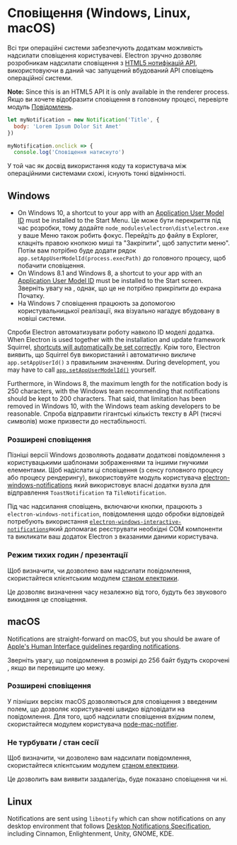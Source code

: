 # Сповіщення (Windows, Linux, macOS)

Всі три операційні системи забезпечують додаткам можливість надсилати сповіщення користувачеві. Electron зручно дозволяє розробникам надсилати сповіщення з [HTML5 нотифікацій API](https://notifications.spec.whatwg.org/), використовуючи в даний час запущений вбудований API сповіщень операційної системи.

**Note:** Since this is an HTML5 API it is only available in the renderer process. Якщо ви хочете відобразити сповіщення в головному процесі, перевірте модуль [Повідомлень](../api/notification.md).

```javascript
let myNotification = new Notification('Title', {
  body: 'Lorem Ipsum Dolor Sit Amet'
})

myNotification.onclick => {
  console.log('Сповіщення натиснуто')

```

У той час як досвід використання коду та користувача між операційними системами схожі, існують тонкі відмінності.

## Windows
* On Windows 10, a shortcut to your app with an [Application User Model ID][app-user-model-id] must be installed to the Start Menu. Це може бути перекриття під час розробки, тому додайте `node_modules\electron\dist\electron.exe` у ваше Меню також робить фокус. Перейдіть до файлу в Explorer, клацніть правою кнопкою миші та "Закріпити", щоб запустити меню". Потім вам потрібно буде додати рядок `app.setAppUserModelId(process.execPath)` до головного процесу, щоб побачити сповіщення.
* On Windows 8.1 and Windows 8, a shortcut to your app with an [Application User Model ID][app-user-model-id] must be installed to the Start screen. Зверніть увагу на , однак, що це не потрібно прикріпити до екрана Початку.
* На Windows 7 сповіщення працюють за допомогою користувальницької реалізації, яка візуально нагадує вбудовану в новіші системи.

Спроби Electron автоматизувати роботу навколо ID моделі додатка. When Electron is used together with the installation and update framework Squirrel, [shortcuts will automatically be set correctly][squirrel-events]. Крім того, Electron виявить, що Squirrel був використаний і автоматично викличе `app.setAppUserId()` з правильним значенням. During development, you may have to call [`app.setAppUserModelId()`][set-app-user-model-id] yourself.

Furthermore, in Windows 8, the maximum length for the notification body is 250 characters, with the Windows team recommending that notifications should be kept to 200 characters. That said, that limitation has been removed in Windows 10, with the Windows team asking developers to be reasonable. Спроба відправити гігантські кількість тексту в API (тисячі символів) може призвести до нестабільності.

### Розширені сповіщення

Пізніші версії Windows дозволяють додавати додаткові повідомлення з користувацькими шаблонами зображеннями та іншими гнучкими елементами. Щоб надіслати ці сповіщення (з сенсу головного процесу або процесу рендерингу), використовуйте модуль користувача [electron-windows-notifications](https://github.com/felixrieseberg/electron-windows-notifications) який використовує власні додатки вузла для відправлення `ToastNotification` та `TileNotification`.

Під час надсилання сповіщень, включаючи кнопки, працюють з `electron-windows-notification`, повідомлення щодо обробки відповідей потребують використання [`electron-windows-interactive-notifications`](https://github.com/felixrieseberg/electron-windows-interactive-notifications)який допомагає реєструвати необхідні COM компоненти та викликати ваш додаток Electron з вказаними даними користувача.

### Режим тихих годин / презентації

Щоб визначити, чи дозволено вам надсилати повідомлення, скористайтеся клієнтським модулем [станом електрики](https://github.com/felixrieseberg/electron-notification-state).

Це дозволяє визначення часу незалежно від того, будуть без звукового викидання це сповіщення.

## macOS

Notifications are straight-forward on macOS, but you should be aware of [Apple's Human Interface guidelines regarding notifications](https://developer.apple.com/macos/human-interface-guidelines/system-capabilities/notifications/).

Зверніть увагу, що повідомлення в розмірі до 256 байт будуть скорочені , якщо ви перевищите цю межу.

### Розширені сповіщення

У пізніших версіях macOS дозволяються для сповіщення з введеним полем, що дозволяє користувачеві швидко відповідати на повідомлення. Для того, щоб надсилати сповіщення вхідним полем, скористайтеся модулем користувача [node-mac-notifier](https://github.com/CharlieHess/node-mac-notifier).

### Не турбувати / стан сесії

Щоб визначити, чи дозволено вам надсилати повідомлення, скористайтеся клієнтським модулем [станом електрики](https://github.com/felixrieseberg/electron-notification-state).

Це дозволить вам виявити заздалегідь, буде показано сповіщення чи ні.

## Linux

Notifications are sent using `libnotify` which can show notifications on any desktop environment that follows [Desktop Notifications Specification][notification-spec], including Cinnamon, Enlightenment, Unity, GNOME, KDE.

[notification-spec]: https://developer.gnome.org/notification-spec/
[app-user-model-id]: https://msdn.microsoft.com/en-us/library/windows/desktop/dd378459(v=vs.85).aspx
[set-app-user-model-id]: ../api/app.md#appsetappusermodelidid-windows
[squirrel-events]: https://github.com/electron/windows-installer/blob/master/README.md#handling-squirrel-events
